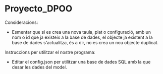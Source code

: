 # Proyecto_DPOO

Consideracions:

- Esmentar que si es crea una nova taula, plat o configuració, amb un nom o id que ja existeix a la base de dades, el objecte ja existent a la base de dades s'actualitza, és a dir, no es crea un nou objecte duplicat.

Instruccions per utilitzar el nostre programa:

- Editar el config.json per utilitzar una base de dades SQL amb la que desar les dades del model.
